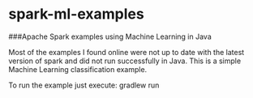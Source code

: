 # spark-ml-examples
###Apache Spark examples using Machine Learning in Java

Most of the examples I found online were not up to date with the latest version of spark
and did not run successfully in Java. This is a simple Machine Learning classification example.

To run the example just execute: gradlew run